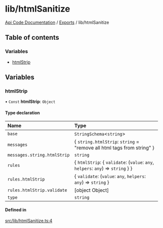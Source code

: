 # lib/htmlSanitize
 
[Api Code Documentation](../README.md) / [Exports](../modules.md) / lib/htmlSanitize

## Table of contents

### Variables

- [htmlStrip](lib_htmlSanitize.md#htmlstrip)

## Variables

### htmlStrip

• `Const` **htmlStrip**: `Object`

#### Type declaration

| Name | Type |
| :------ | :------ |
| `base` | `StringSchema`\<`string`\> |
| `messages` | \{ `string.htmlStrip`: `string` = "remove all html tags from string" } |
| `messages.string.htmlStrip` | `string` |
| `rules` | \{ `htmlStrip`: \{ `validate`: (`value`: `any`, `helpers`: `any`) => `string`  }  } |
| `rules.htmlStrip` | \{ `validate`: (`value`: `any`, `helpers`: `any`) => `string`  } |
| `rules.htmlStrip.validate` | [object Object] |
| `type` | `string` |

#### Defined in

[src/lib/htmlSanitize.ts:4](https://github.com/openkfw/TruBudget/blob/965031f/api/src/lib/htmlSanitize.ts#L4)
